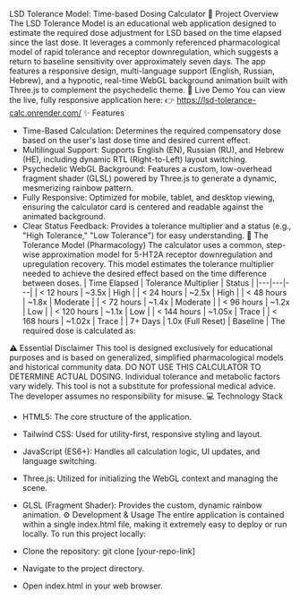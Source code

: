 LSD Tolerance Model: Time-based Dosing Calculator
🌈 Project Overview
The LSD Tolerance Model is an educational web application designed to estimate the required dose adjustment for LSD based on the time elapsed since the last dose. It leverages a commonly referenced pharmacological model of rapid tolerance and receptor downregulation, which suggests a return to baseline sensitivity over approximately seven days.
The app features a responsive design, multi-language support (English, Russian, Hebrew), and a hypnotic, real-time WebGL background animation built with Three.js to complement the psychedelic theme.
🚀 Live Demo
You can view the live, fully responsive application here:
👉 https://lsd-tolerance-calc.onrender.com/
✨ Features
 * Time-Based Calculation: Determines the required compensatory dose based on the user's last dose time and desired current effect.
 * Multilingual Support: Supports English (EN), Russian (RU), and Hebrew (HE), including dynamic RTL (Right-to-Left) layout switching.
 * Psychedelic WebGL Background: Features a custom, low-overhead fragment shader (GLSL) powered by Three.js to generate a dynamic, mesmerizing rainbow pattern.
 * Fully Responsive: Optimized for mobile, tablet, and desktop viewing, ensuring the calculator card is centered and readable against the animated background.
 * Clear Status Feedback: Provides a tolerance multiplier and a status (e.g., "High Tolerance," "Low Tolerance") for easy understanding.
🧠 The Tolerance Model (Pharmacology)
The calculator uses a common, step-wise approximation model for 5-HT2A receptor downregulation and upregulation recovery. This model estimates the tolerance multiplier needed to achieve the desired effect based on the time difference between doses.
| Time Elapsed | Tolerance Multiplier | Status |
|---|---|---|
| < 12 hours | ~3.5x | High |
| < 24 hours | ~2.5x | High |
| < 48 hours | ~1.8x | Moderate |
| < 72 hours | ~1.4x | Moderate |
| < 96 hours | ~1.2x | Low |
| < 120 hours | ~1.1x | Low |
| < 144 hours | ~1.05x | Trace |
| < 168 hours | ~1.02x | Trace |
| 7+ Days | 1.0x (Full Reset) | Baseline |
The required dose is calculated as:

⚠️ Essential Disclaimer
This tool is designed exclusively for educational purposes and is based on generalized, simplified pharmacological models and historical community data.
DO NOT USE THIS CALCULATOR TO DETERMINE ACTUAL DOSING. Individual tolerance and metabolic factors vary widely. This tool is not a substitute for professional medical advice. The developer assumes no responsibility for misuse.
💻 Technology Stack
 * HTML5: The core structure of the application.
 * Tailwind CSS: Used for utility-first, responsive styling and layout.
 * JavaScript (ES6+): Handles all calculation logic, UI updates, and language switching.
 * Three.js: Utilized for initializing the WebGL context and managing the scene.
 * GLSL (Fragment Shader): Provides the custom, dynamic rainbow animation.
⚙️ Development & Usage
The entire application is contained within a single index.html file, making it extremely easy to deploy or run locally.
To run this project locally:
 * Clone the repository:
   git clone [your-repo-link]

 * Navigate to the project directory.
 * Open index.html in your web browser.
